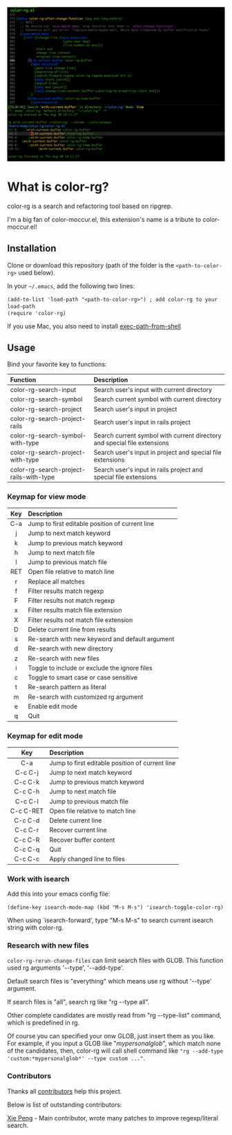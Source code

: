 <img src="./screenshot/color-rg.png">

# What is color-rg?
color-rg is a search and refactoring tool based on ripgrep.

I'm a big fan of color-moccur.el, this extension's name is a tribute to color-moccur.el!

## Installation
Clone or download this repository (path of the folder is the `<path-to-color-rg>` used below).

In your `~/.emacs`, add the following two lines:
```Elisp
(add-to-list 'load-path "<path-to-color-rg>") ; add color-rg to your load-path
(require 'color-rg)
```

If you use Mac, you also need to install [exec-path-from-shell](https://github.com/purcell/exec-path-from-shell)

## Usage
Bind your favorite key to functions:

| Function                                | Description                                                              |
| :--------                               | :----                                                                    |
| color-rg-search-input                   | Search user's input with current directory                               |
| color-rg-search-symbol                  | Search current symbol with current directory                             |
| color-rg-search-project                 | Search user's input in project                                           |
| color-rg-search-project-rails           | Search user's input in rails project                                     |
| color-rg-search-symbol-with-type        | Search current symbol with current directory and special file extensions |
| color-rg-search-project-with-type       | Search user's input in project and special file extensions               |
| color-rg-search-project-rails-with-type | Search user's input in rails project and special file extensions         |

### Keymap for view mode

| Key        | Description                                     |
| :--------: | :----                                           |
| C-a        | Jump to first editable position of current line |
| j          | Jump to next match keyword                      |
| k          | Jump to previous match keyword                  |
| h          | Jump to next match file                         |
| l          | Jump to previous match file                     |
| RET        | Open file relative to match line                |
| r          | Replace all matches                             |
| f          | Filter results match regexp                     |
| F          | Filter results not match regexp                 |
| x          | Filter results match file extension             |
| X          | Filter results not match file extension         |
| D          | Delete current line from results                |
| s          | Re-search with new keyword and default argument |
| d          | Re-search with new directory                    |
| z          | Re-search with new files                        |
| i          | Toggle to include or exclude the ignore files   |
| c          | Toggle to smart case or case sensitive          |
| t          | Re-search pattern as literal                    |
| m          | Re-search with customized rg argument           |
| e          | Enable edit mode                                |
| q          | Quit                                            |

### Keymap for edit mode

| Key        | Description                                     |
| :--------: | :----                                           |
| C-a        | Jump to first editable position of current line |
| C-c C-j    | Jump to next match keyword                      |
| C-c C-k    | Jump to previous match keyword                  |
| C-c C-h    | Jump to next match file                         |
| C-c C-l    | Jump to previous match file                     |
| C-c C-RET  | Open file relative to match line                |
| C-c C-d    | Delete current line                             |
| C-c C-r    | Recover current line                            |
| C-c C-R    | Recover buffer content                          |
| C-c C-q    | Quit                                            |
| C-c C-c    | Apply changed line to files                     |

### Work with isearch
Add this into your emacs config file:
```
(define-key isearch-mode-map (kbd "M-s M-s") 'isearch-toggle-color-rg)
```
When using `isearch-forward', type "M-s M-s" to search current isearch string with color-rg.

### Research with new files
```color-rg-rerun-change-files``` can limit search files with
GLOB. This function used rg arguments '--type', '--add-type'.

Default search files is "everything" which means use rg without '--type' argument.

If search files is "all", search rg like "rg --type all".

Other complete candidates are mostly read from "rg --type-list"
command, which is predefined in rg.

Of course you can specified your onw GLOB, just insert them as you
like. For example, if you input a GLOB like "*mypersonalglob*", which
match none of the candidates, then, color-rg will call shell command
like ```"rg --add-type 'custom:*mypersonalglob*' --type custom ..."```.

### Contributors

Thanks all [contributors](https://github.com/manateelazycat/color-rg/graphs/contributors) help this project.

Below is list of outstanding contributors:

[Xie Peng](https://github.com/pengpengxp) - Main contributor, wrote many patches to improve regexp/literal search.

